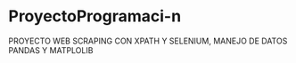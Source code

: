 # ProyectoProgramaci-n
PROYECTO WEB SCRAPING CON XPATH Y SELENIUM, MANEJO DE DATOS PANDAS Y MATPLOLIB
